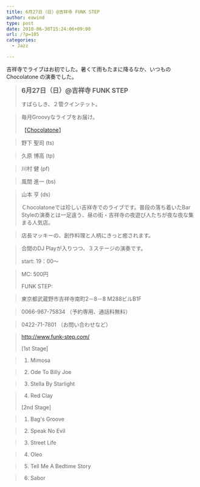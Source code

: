 ```yaml
---
title: 6月27日（日）@吉祥寺 FUNK STEP
author: eawind
type: post
date: 2010-06-30T15:24:06+09:00
url: /?p=105
categories:
  - Jazz

---
```

吉祥寺でライブはお初でした。暑くて雨もたまに降るなか、いつもの Chocolatone の演奏でした。

> <big><strong>6月27日（日）@吉祥寺 FUNK STEP</strong></big>
> 
> すばらしき、２管クインテット。
  
> 毎月Groovyなライブをお届け。
> 
> 【[Chocolatone][1]】
  
> 野下 聖司 (ts)
  
> 久原 博高 (tp)
  
> 川村 健 (pf)
  
> 風間 進一 (bs)
  
> 山本 亨 (ds)
> 
> Ｃhocolatoneでは珍しい吉祥寺でのライブです。普段の落ち着いたBar Styleの演奏とは一足違う、昼の街・吉祥寺の夜遊び人たちが夜な夜な集まる人気店。
  
> 店長マッキーの、創作料理と人柄にきっと癒されます。
  
> 合間のDJ Playが入りつつ、３ステージの演奏です。
> 
> start: 19：00～
  
> MC: 500円
> 
> FUNK STEP: 
  
> 東京都武蔵野市吉祥寺南町2－8－8 M288ビルB1F
  
> 0066-967-75834 （予約専用、通話料無料）
  
> 0422-71-7801 （お問い合わせなど）
  
> http://www.funk-step.com/
> 
> [1st Stage]
  
> 1. Mimosa
  
> 2. Ode To Billy Joe
  
> 3. Stella By Starlight
  
> 4. Red Clay
> 
> [2nd Stage]
  
> 1. Bag's Groove
  
> 2. Speak No Evil
  
> 3. Street Life
  
> 4. Oleo
  
> 5. Tell Me A Bedtime Story
  
> 6. Sabor

 [1]: http://www.eawind.net/?page_id=930
